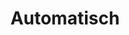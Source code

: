 ---
draft: false
title: Automatisch
content:
  id: automatisch
  name: Automatisch
  logo: /images/development/nocode-lowcode/automatisch/logo.png
  website: https://automatisch.io/
  iframe_website: /website-iframe/development/nocode-lowcode/automatisch
  dashboardImage: /images/development/nocode-lowcode/automatisch/screenshot-1.png
  short_description: Automatisch helps you to automate your business processes without coding. Use our affordable cloud solution or self-host on your own servers.
  description: Automatisch helps you to automate your business processes without coding. Use our affordable cloud solution or self-host on your own servers and the best open-source Zapier alternative. Build workflow automation without spending time and money.
  features:
    - title: No vendor lock-in
      description: If you ever decide that Automatisch is no longer helpful for your business, you can switch to any other provider, which will be easier than switching from one cloud provider to another since you have all data and flexibility.
    - title: Data Privacy
      description: Companies dealing with sensitive user data, particularly in industries like healthcare and finance, or those based in Europe bound by General Data Protection Regulation (GDPR), cannot afford to share such information with external cloud services.
    - title: Open Source
      description: Whether you're a software developer, a user, or an enthusiast, your feedback, suggestions, and contributions can help shape the direction of Automatisch's development. Anyone can have an impact on how Automatisch is being developed.
    - title: An opportunity to use different integrations easily
      description: It integrates with the most widely used online services in the market so you can grow your business by building workflows.
  screenshots:
    - /images/development/nocode-lowcode/automatisch/screenshot-1.png
    - /images/development/nocode-lowcode/automatisch/screenshot-2.webp
---
